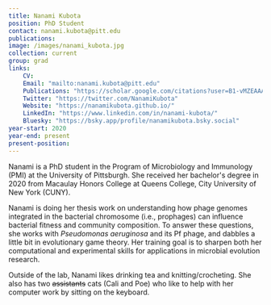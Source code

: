 ```yaml
---
title: Nanami Kubota
position: PhD Student
contact: nanami.kubota@pitt.edu
publications: 
image: /images/nanami_kubota.jpg
collection: current
group: grad
links:
    CV:
    Email: "mailto:nanami.kubota@pitt.edu"
    Publications: "https://scholar.google.com/citations?user=B1-vMZEAAAAJ&hl=en&oi=ao"
    Twitter: "https://twitter.com/NanamiKubota"
    Website: "https://nanamikubota.github.io/"
    LinkedIn: "https://www.linkedin.com/in/nanami-kubota/"
    Bluesky: "https://bsky.app/profile/nanamikubota.bsky.social"
year-start: 2020
year-end: present
present-position:
---
```

Nanami is a PhD student in the Program of Microbiology and Immunology (PMI) at the University of Pittsburgh. She received her bachelor's degree in 2020 from Macaulay Honors College at Queens College, City University of New York (CUNY). 

Nanami is doing her thesis work on understanding how phage genomes integrated in the bacterial chromosome (i.e., prophages) can influence bacterial fitness and community composition. To answer these questions, she works with <i>Pseudomonas aeruginosa</i> and its Pf phage, and dabbles a little bit in evolutionary game theory. Her training goal is to sharpen both her computational and experimental skills for applications in microbial evolution research. 

Outside of the lab, Nanami likes drinking tea and knitting/crocheting. She also has two <s>assistants</s> cats (Cali and Poe) who like to help with her computer work by sitting on the keyboard.
